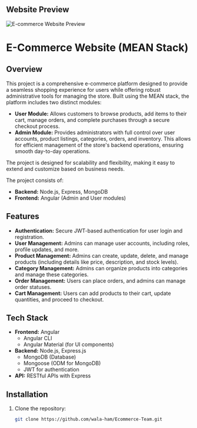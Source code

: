 ## Website Preview
![E-commerce Website Preview](https://repository-images.githubusercontent.com/456963513/82528385-a73f-488f-9003-513321283a6b)

# E-Commerce Website (MEAN Stack)

## Overview
This project is a comprehensive e-commerce platform designed to provide a seamless shopping experience for users while offering robust administrative tools for managing the store. Built using the MEAN stack, the platform includes two distinct modules:
- **User Module:** Allows customers to browse products, add items to their cart, manage orders, and complete purchases through a secure checkout process.
- **Admin Module:** Provides administrators with full control over user accounts, product listings, categories, orders, and inventory. This allows for efficient management of the store's backend operations, ensuring smooth day-to-day operations.

The project is designed for scalability and flexibility, making it easy to extend and customize based on business needs.

The project consists of:
- **Backend:** Node.js, Express, MongoDB
- **Frontend:** Angular (Admin and User modules)

## Features
- **Authentication:** Secure JWT-based authentication for user login and registration.
- **User Management:** Admins can manage user accounts, including roles, profile updates, and more.
- **Product Management:** Admins can create, update, delete, and manage products (including details like price, description, and stock levels).
- **Category Management:** Admins can organize products into categories and manage these categories.
- **Order Management:** Users can place orders, and admins can manage order statuses.
- **Cart Management:** Users can add products to their cart, update quantities, and proceed to checkout.

## Tech Stack
- **Frontend:** Angular
  - Angular CLI
  - Angular Material (for UI components)
- **Backend:** Node.js, Express.js
  - MongoDB (Database)
  - Mongoose (ODM for MongoDB)
  - JWT for authentication
- **API:** RESTful APIs with Express

## Installation


1. Clone the repository:
   ```bash
   git clone https://github.com/wala-ham/Ecommerce-Team.git

